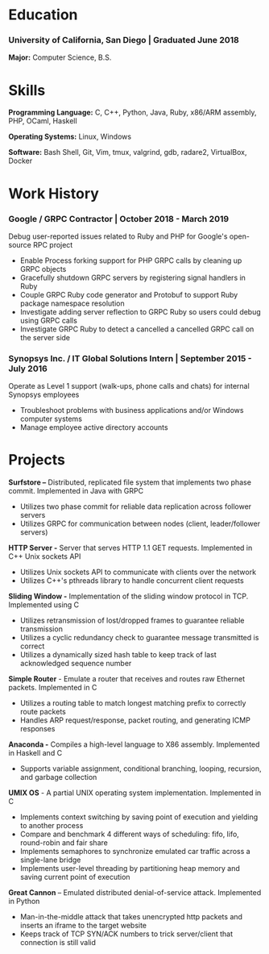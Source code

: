# **Education**

### **University of California, San Diego** | Graduated June 2018

**Major:**         Computer Science, B.S.
# **Skills**

**Programming Language:** C, C++, Python, Java, Ruby, x86/ARM assembly, PHP, OCaml, Haskell

**Operating Systems:** Linux, Windows

**Software:** Bash Shell, Git, Vim, tmux, valgrind, gdb, radare2, VirtualBox, Docker

# **Work History**

### **Google /** GRPC Contractor | October 2018 - March 2019

Debug user-reported issues related to Ruby and PHP for Google&#39;s open-source RPC project

- Enable Process forking support for PHP GRPC calls by cleaning up GRPC objects
- Gracefully shutdown GRPC servers by registering signal handlers in Ruby
- Couple GRPC Ruby code generator and Protobuf to support Ruby package namespace resolution
- Investigate adding server reflection to GRPC Ruby so users could debug using GRPC calls
- Investigate GRPC Ruby to detect a cancelled a cancelled GRPC call on the server side

### **Synopsys Inc. /** IT Global Solutions Intern | September 2015 - July 2016

Operate as Level 1 support (walk-ups, phone calls and chats) for internal Synopsys employees

- Troubleshoot problems with business applications and/or Windows computer systems
- Manage employee active directory accounts

# **Projects**

**Surfstore –** Distributed, replicated file system that implements two phase commit. Implemented in Java with GRPC

- Utilizes two phase commit for reliable data replication across follower servers
- Utilizes GRPC for communication between nodes (client, leader/follower servers)

**HTTP Server -** Server that serves HTTP 1.1 GET requests. Implemented in C++ Unix sockets API

- Utilizes Unix sockets API to communicate with clients over the network
- Utilizes C++&#39;s pthreads library to handle concurrent client requests

**Sliding Window -** Implementation of the sliding window protocol in TCP. Implemented using C

- Utilizes retransmission of lost/dropped frames to guarantee reliable transmission
- Utilizes a cyclic redundancy check to guarantee message transmitted is correct
- Utilizes a dynamically sized hash table to keep track of last acknowledged sequence number

**Simple Router** - Emulate a router that receives and routes raw Ethernet packets. Implemented in C

- Utilizes a routing table to match longest matching prefix to correctly route packets
- Handles ARP request/response, packet routing, and generating ICMP responses

**Anaconda -** Compiles a high-level language to X86 assembly. Implemented in Haskell and C

- Supports variable assignment, conditional branching, looping, recursion, and garbage collection

**UMIX OS** - A partial UNIX operating system implementation. Implemented in C

- Implements context switching by saving point of execution and yielding to another process
- Compare and benchmark 4 different ways of scheduling: fifo, lifo, round-robin and fair share
- Implements semaphores to synchronize emulated car traffic across a single-lane bridge
- Implements user-level threading by partitioning heap memory and saving current point of execution

**Great Cannon** – Emulated distributed denial-of-service attack. Implemented in Python

- Man-in-the-middle attack that takes unencrypted http packets and inserts an iframe to the target website
- Keeps track of TCP SYN/ACK numbers to trick server/client that connection is still valid

